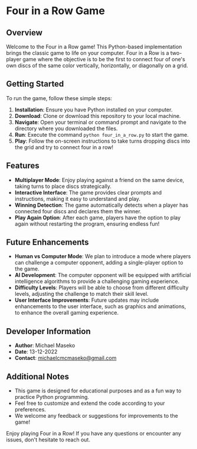 # Four in a Row Game

## Overview
Welcome to the Four in a Row game! This Python-based implementation brings the classic game to life on your computer. Four in a Row is a two-player game where the objective is to be the first to connect four of one's own discs of the same color vertically, horizontally, or diagonally on a grid.

## Getting Started
To run the game, follow these simple steps:

1. **Installation**: Ensure you have Python installed on your computer.
2. **Download**: Clone or download this repository to your local machine.
3. **Navigate**: Open your terminal or command prompt and navigate to the directory where you downloaded the files.
4. **Run**: Execute the command `python four_in_a_row.py` to start the game.
5. **Play**: Follow the on-screen instructions to take turns dropping discs into the grid and try to connect four in a row!

## Features
- **Multiplayer Mode**: Enjoy playing against a friend on the same device, taking turns to place discs strategically.
- **Interactive Interface**: The game provides clear prompts and instructions, making it easy to understand and play.
- **Winning Detection**: The game automatically detects when a player has connected four discs and declares them the winner.
- **Play Again Option**: After each game, players have the option to play again without restarting the program, ensuring endless fun!

## Future Enhancements
- **Human vs Computer Mode**: We plan to introduce a mode where players can challenge a computer opponent, adding a single-player option to the game.
- **AI Development**: The computer opponent will be equipped with artificial intelligence algorithms to provide a challenging gaming experience.
- **Difficulty Levels**: Players will be able to choose from different difficulty levels, adjusting the challenge to match their skill level.
- **User Interface Improvements**: Future updates may include enhancements to the user interface, such as graphics and animations, to enhance the overall gaming experience.

## Developer Information
- **Author**: Michael Maseko
- **Date**: 13-12-2022
- **Contact**: michaelcmcmaseko@gmail.com

## Additional Notes
- This game is designed for educational purposes and as a fun way to practice Python programming.
- Feel free to customize and extend the code according to your preferences.
- We welcome any feedback or suggestions for improvements to the game!

Enjoy playing Four in a Row! If you have any questions or encounter any issues, don't hesitate to reach out.